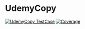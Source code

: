 # UdemyCopy

[![UdemyCopy TestCase](https://github.com/WayupKG/UdemyCopy/actions/workflows/main_test.yml/badge.svg)](https://github.com/WayupKG/UdemyCopy/actions/workflows/main_test.yml)
[![Coverage](https://codecov.io/gh/WayupKG/UdemyCopy/branch/master/graph/badge.svg?token=H4O0792OVH)](https://codecov.io/gh/WayupKG/UdemyCopy)
